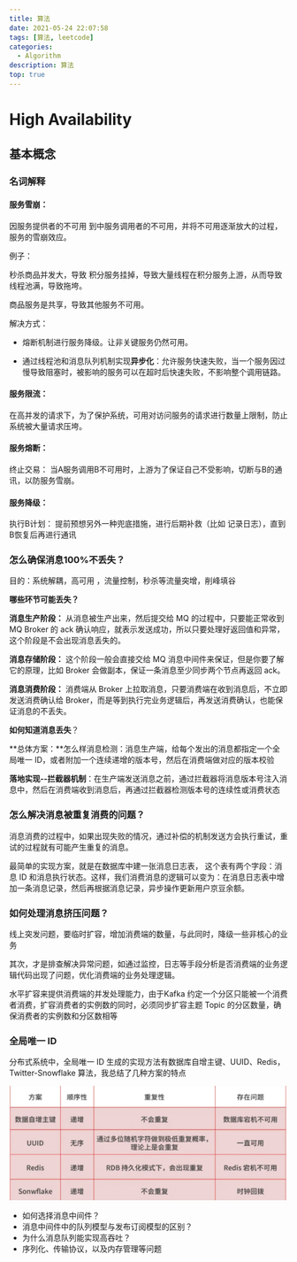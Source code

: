 ```yaml
---
title: 算法
date: 2021-05-24 22:07:58
tags: [算法, leetcode]
categories:
  - Algorithm
description: 算法
top: true
---
```




# High Availability

## 基本概念

### 名词解释



#### 服务雪崩：

因服务提供者的不可用 到中服务调用者的不可用，并将不可用逐渐放大的过程，服务的雪崩效应。

例子：

秒杀商品并发大，导致 积分服务挂掉，导致大量线程在积分服务上游，从而导致线程池满，导致拖垮。

商品服务是共享，导致其他服务不可用。

解决方式： 

* 熔断机制进行服务降级。让非关键服务仍然可用。

* 通过线程池和消息队列机制实现**异步化**：允许服务快速失败，当一个服务因过慢导致阻塞时，被影响的服务可以在超时后快速失败，不影响整个调用链路。



#### 服务限流：

在高并发的请求下，为了保护系统，可用对访问服务的请求进行数量上限制，防止系统被大量请求压垮。





#### 服务熔断：

终止交易： 当A服务调用B不可用时，上游为了保证自己不受影响，切断与B的通讯，以防服务雪崩。



#### 服务降级：

执行B计划： 提前预想另外一种兜底措施，进行后期补救（比如 记录日志），直到B恢复后再进行通讯



### 怎么确保消息100%不丢失？

目的：系统解耦，高可用   ，流量控制，秒杀等流量突增，削峰填谷

**哪些环节可能丢失？**

**消息生产阶段：**  从消息被生产出来，然后提交给 MQ 的过程中，只要能正常收到 MQ Broker 的 ack 确认响应，就表示发送成功，所以只要处理好返回值和异常，这个阶段是不会出现消息丢失的。

**消息存储阶段：**  这个阶段一般会直接交给 MQ 消息中间件来保证，但是你要了解它的原理，比如 Broker 会做副本，保证一条消息至少同步两个节点再返回 ack。

**消息消费阶段：**  消费端从 Broker 上拉取消息，只要消费端在收到消息后，不立即发送消费确认给 Broker，而是等到执行完业务逻辑后，再发送消费确认，也能保证消息的不丢失。



**如何知道消息丢失**？

**总体方案：**怎么样消息检测：消息生产端，给每个发出的消息都指定一个全局唯一 ID，或者附加一个连续递增的版本号，然后在消费端做对应的版本校验

**落地实现--拦截器机制**：在生产端发送消息之前，通过拦截器将消息版本号注入消息中，然后在消费端收到消息后，再通过拦截器检测版本号的连续性或消费状态



### 怎么解决消息被重复消费的问题？

消息消费的过程中，如果出现失败的情况，通过补偿的机制发送方会执行重试，重试的过程就有可能产生重复的消息。

最简单的实现方案，就是在数据库中建一张消息日志表， 这个表有两个字段：消息 ID 和消息执行状态。这样，我们消费消息的逻辑可以变为：在消息日志表中增加一条消息记录，然后再根据消息记录，异步操作更新用户京豆余额。

### 如何处理消息挤压问题？

线上突发问题，要临时扩容，增加消费端的数量，与此同时，降级一些非核心的业务

其次，才是排查解决异常问题，如通过监控，日志等手段分析是否消费端的业务逻辑代码出现了问题，优化消费端的业务处理逻辑。

水平扩容来提供消费端的并发处理能力，由于Kafka 约定一个分区只能被一个消费者消费，扩容消费者的实例数的同时，必须同步扩容主题 Topic 的分区数量，确保消费者的实例数和分区数相等



### 全局唯一 ID

分布式系统中，全局唯一 ID 生成的实现方法有数据库自增主键、UUID、Redis，Twitter-Snowflake 算法，我总结了几种方案的特点

![image-20220306225809162](HighAvailability/image-20220306225809162.png)

- 如何选择消息中间件？
- 消息中间件中的队列模型与发布订阅模型的区别？
- 为什么消息队列能实现高吞吐？
- 序列化、传输协议，以及内存管理等问题

